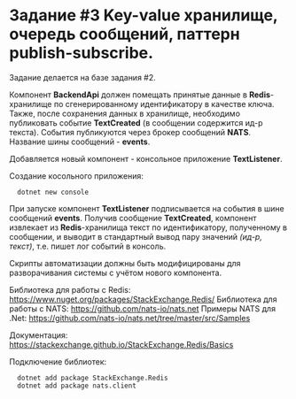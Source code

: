 # Задание #3 Key-value хранилище, очередь сообщений, паттерн publish-subscribe.

Задание делается на базе задания #2.

Компонент **BackendApi** должен помещать принятые данные в **Redis**-хранилище по сгенерированному идентификатору в качестве ключа. Также, после сохранения данных в хранилище, необходимо публиковать событие **TextCreated** (в сообщении содержится ид-р текста). События публикуются через брокер сообщений **NATS**. Название шины сообщений - **events**.

Добавляется новый компонент - консольное приложение **TextListener**. 

Создание косольного приложения:
```
  dotnet new console
```
При запуске компонент **TextListener** подписывается на события в шине сообщений **events**. Получив сообщение **TextCreated**, компонент извлекает из **Redis**-хранилища текст по идентификатору, полученному в сообщении, и выводит в стандартный вывод пару значений *(ид-р, текст)*, т.е. пишет лог событий в консоль.

Скрипты автоматизации должны быть модифицированы для разворачивания системы с учётом нового компонента.

Библиотека для работы с Redis: https://www.nuget.org/packages/StackExchange.Redis/
Библиотека для работы с NATS: https://github.com/nats-io/nats.net
Примеры NATS для .Net: https://github.com/nats-io/nats.net/tree/master/src/Samples

Документация: https://stackexchange.github.io/StackExchange.Redis/Basics

Подключение библиотек:
```
  dotnet add package StackExchange.Redis
  dotnet add package nats.client
```
